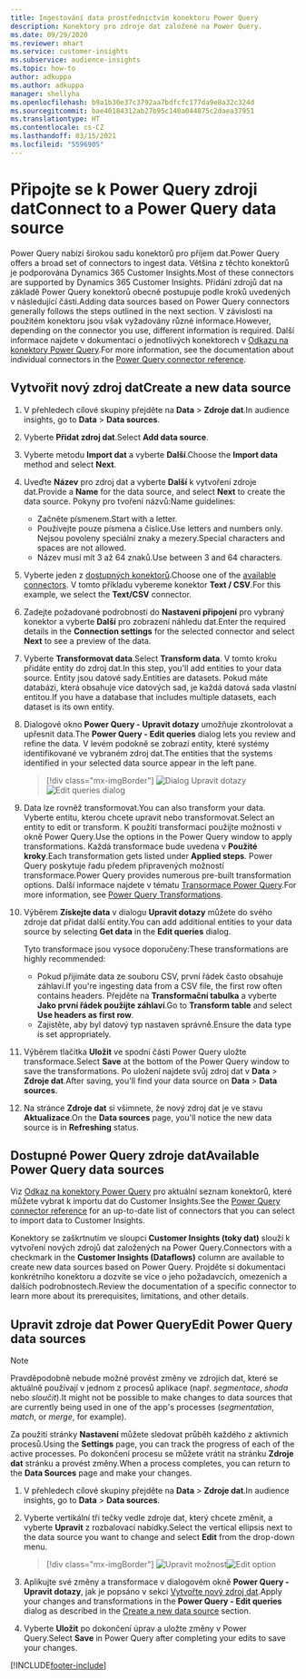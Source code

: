 ```yaml
---
title: Ingestování data prostřednictvím konektoru Power Query
description: Konektory pro zdroje dat založené na Power Query.
ms.date: 09/29/2020
ms.reviewer: mhart
ms.service: customer-insights
ms.subservice: audience-insights
ms.topic: how-to
author: adkuppa
ms.author: adkuppa
manager: shellyha
ms.openlocfilehash: b9a1b30e37c3792aa7bdfcfc177da9e8a32c324d
ms.sourcegitcommit: bae40184312ab27b95c140a044875c2daea37951
ms.translationtype: HT
ms.contentlocale: cs-CZ
ms.lasthandoff: 03/15/2021
ms.locfileid: "5596905"
---
```

# <a name="connect-to-a-power-query-data-source"></a><span data-ttu-id="ec072-103">Připojte se k Power Query zdroji dat</span><span class="sxs-lookup"><span data-stu-id="ec072-103">Connect to a Power Query data source</span></span>

<span data-ttu-id="ec072-104">Power Query nabízí širokou sadu konektorů pro příjem dat.</span><span class="sxs-lookup"><span data-stu-id="ec072-104">Power Query offers a broad set of connectors to ingest data.</span></span> <span data-ttu-id="ec072-105">Většina z těchto konektorů je podporována Dynamics 365 Customer Insights.</span><span class="sxs-lookup"><span data-stu-id="ec072-105">Most of these connectors are supported by Dynamics 365 Customer Insights.</span></span> <span data-ttu-id="ec072-106">Přidání zdrojů dat na základě Power Query konektorů obecně postupuje podle kroků uvedených v následující části.</span><span class="sxs-lookup"><span data-stu-id="ec072-106">Adding data sources based on Power Query connectors generally follows the steps outlined in the next section.</span></span> <span data-ttu-id="ec072-107">V závislosti na použitém konektoru jsou však vyžadovány různé informace.</span><span class="sxs-lookup"><span data-stu-id="ec072-107">However, depending on the connector you use, different information is required.</span></span> <span data-ttu-id="ec072-108">Další informace najdete v dokumentaci o jednotlivých konektorech v [Odkazu na konektory Power Query](/power-query/connectors/).</span><span class="sxs-lookup"><span data-stu-id="ec072-108">For more information, see the documentation about individual connectors in the [Power Query connector reference](/power-query/connectors/).</span></span>

## <a name="create-a-new-data-source"></a><span data-ttu-id="ec072-109">Vytvořit nový zdroj dat</span><span class="sxs-lookup"><span data-stu-id="ec072-109">Create a new data source</span></span>

1. <span data-ttu-id="ec072-110">V přehledech cílové skupiny přejděte na **Data** > **Zdroje dat**.</span><span class="sxs-lookup"><span data-stu-id="ec072-110">In audience insights, go to **Data** > **Data sources**.</span></span>

1. <span data-ttu-id="ec072-111">Vyberte **Přidat zdroj dat**.</span><span class="sxs-lookup"><span data-stu-id="ec072-111">Select **Add data source**.</span></span>

1. <span data-ttu-id="ec072-112">Vyberte metodu **Import dat** a vyberte **Další**.</span><span class="sxs-lookup"><span data-stu-id="ec072-112">Choose the **Import data** method and select **Next**.</span></span>

1. <span data-ttu-id="ec072-113">Uveďte **Název** pro zdroj dat a vyberte **Další** k vytvoření zdroje dat.</span><span class="sxs-lookup"><span data-stu-id="ec072-113">Provide a **Name** for the data source, and select **Next** to create the data source.</span></span> <span data-ttu-id="ec072-114">Pokyny pro tvoření názvů:</span><span class="sxs-lookup"><span data-stu-id="ec072-114">Name guidelines:</span></span> 
   - <span data-ttu-id="ec072-115">Začněte písmenem.</span><span class="sxs-lookup"><span data-stu-id="ec072-115">Start with a letter.</span></span>
   - <span data-ttu-id="ec072-116">Používejte pouze písmena a číslice.</span><span class="sxs-lookup"><span data-stu-id="ec072-116">Use letters and numbers only.</span></span> <span data-ttu-id="ec072-117">Nejsou povoleny speciální znaky a mezery.</span><span class="sxs-lookup"><span data-stu-id="ec072-117">Special characters and spaces are not allowed.</span></span>
   - <span data-ttu-id="ec072-118">Název musí mít 3 až 64 znaků.</span><span class="sxs-lookup"><span data-stu-id="ec072-118">Use between 3 and 64 characters.</span></span>

1. <span data-ttu-id="ec072-119">Vyberte jeden z [dostupných konektorů](#available-power-query-data-sources).</span><span class="sxs-lookup"><span data-stu-id="ec072-119">Choose one of the [available connectors](#available-power-query-data-sources).</span></span> <span data-ttu-id="ec072-120">V tomto příkladu vybereme konektor **Text / CSV**.</span><span class="sxs-lookup"><span data-stu-id="ec072-120">For this example, we select the **Text/CSV** connector.</span></span>

1. <span data-ttu-id="ec072-121">Zadejte požadované podrobnosti do **Nastavení připojení** pro vybraný konektor a vyberte **Další** pro zobrazení náhledu dat.</span><span class="sxs-lookup"><span data-stu-id="ec072-121">Enter the required details in the **Connection settings** for the selected connector and select **Next** to see a preview of the data.</span></span>

1. <span data-ttu-id="ec072-122">Vyberte **Transformovat data**.</span><span class="sxs-lookup"><span data-stu-id="ec072-122">Select **Transform data**.</span></span> <span data-ttu-id="ec072-123">V tomto kroku přidáte entity do zdroj dat.</span><span class="sxs-lookup"><span data-stu-id="ec072-123">In this step, you'll add entities to your data source.</span></span> <span data-ttu-id="ec072-124">Entity jsou datové sady.</span><span class="sxs-lookup"><span data-stu-id="ec072-124">Entities are datasets.</span></span> <span data-ttu-id="ec072-125">Pokud máte databázi, která obsahuje více datových sad, je každá datová sada vlastní entitou.</span><span class="sxs-lookup"><span data-stu-id="ec072-125">If you have a database that includes multiple datasets, each dataset is its own entity.</span></span>

1. <span data-ttu-id="ec072-126">Dialogové okno **Power Query - Upravit dotazy** umožňuje zkontrolovat a upřesnit data.</span><span class="sxs-lookup"><span data-stu-id="ec072-126">The **Power Query - Edit queries** dialog lets you review and refine the data.</span></span> <span data-ttu-id="ec072-127">V levém podokně se zobrazí entity, které systémy identifikované ve vybraném zdroj dat.</span><span class="sxs-lookup"><span data-stu-id="ec072-127">The entities that the systems identified in your selected data source appear in the left pane.</span></span>

   > [!div class="mx-imgBorder"]
   > <span data-ttu-id="ec072-128">![Dialog Upravit dotazy](media/data-manager-configure-edit-queries.png "Dialog Upravit dotazy")</span><span class="sxs-lookup"><span data-stu-id="ec072-128">![Edit queries dialog](media/data-manager-configure-edit-queries.png "Edit queries dialog")</span></span>

1. <span data-ttu-id="ec072-129">Data lze rovněž transformovat.</span><span class="sxs-lookup"><span data-stu-id="ec072-129">You can also transform your data.</span></span> <span data-ttu-id="ec072-130">Vyberte entitu, kterou chcete upravit nebo transformovat.</span><span class="sxs-lookup"><span data-stu-id="ec072-130">Select an entity to edit or transform.</span></span> <span data-ttu-id="ec072-131">K použití transformací použijte možnosti v okně Power Query.</span><span class="sxs-lookup"><span data-stu-id="ec072-131">Use the options in the Power Query window to apply transformations.</span></span> <span data-ttu-id="ec072-132">Každá transformace bude uvedena v **Použité kroky**.</span><span class="sxs-lookup"><span data-stu-id="ec072-132">Each transformation gets listed under **Applied steps**.</span></span> <span data-ttu-id="ec072-133">Power Query poskytuje řadu předem připravených možností transformace.</span><span class="sxs-lookup"><span data-stu-id="ec072-133">Power Query provides numerous pre-built transformation options.</span></span> <span data-ttu-id="ec072-134">Další informace najdete v tématu [Transormace Power Query](/power-query/power-query-what-is-power-query#transformations).</span><span class="sxs-lookup"><span data-stu-id="ec072-134">For more information, see [Power Query Transformations](/power-query/power-query-what-is-power-query#transformations).</span></span>

1. <span data-ttu-id="ec072-135">Výběrem **Získejte data** v dialogu **Upravit dotazy** můžete do svého zdroje dat přidat další entity.</span><span class="sxs-lookup"><span data-stu-id="ec072-135">You can add additional entities to your data source by selecting **Get data** in the **Edit queries** dialog.</span></span>

   <span data-ttu-id="ec072-136">Tyto transformace jsou vysoce doporučeny:</span><span class="sxs-lookup"><span data-stu-id="ec072-136">These transformations are highly recommended:</span></span>

   - <span data-ttu-id="ec072-137">Pokud přijímáte data ze souboru CSV, první řádek často obsahuje záhlaví.</span><span class="sxs-lookup"><span data-stu-id="ec072-137">If you're ingesting data from a CSV file, the first row often contains headers.</span></span> <span data-ttu-id="ec072-138">Přejděte na **Transformační tabulka** a vyberte **Jako první řádek použijte záhlaví**.</span><span class="sxs-lookup"><span data-stu-id="ec072-138">Go to **Transform table** and select **Use headers as first row**.</span></span>
   - <span data-ttu-id="ec072-139">Zajistěte, aby byl datový typ nastaven správně.</span><span class="sxs-lookup"><span data-stu-id="ec072-139">Ensure the data type is set appropriately.</span></span>

1. <span data-ttu-id="ec072-140">Výběrem tlačítka **Uložit** ve spodní části Power Query uložte transformace.</span><span class="sxs-lookup"><span data-stu-id="ec072-140">Select **Save** at the bottom of the Power Query window to save the transformations.</span></span> <span data-ttu-id="ec072-141">Po uložení najdete svůj zdroj dat v **Data** > **Zdroje dat**.</span><span class="sxs-lookup"><span data-stu-id="ec072-141">After saving, you'll find your data source on **Data** > **Data sources**.</span></span>

1. <span data-ttu-id="ec072-142">Na stránce **Zdroje dat** si všimnete, že nový zdroj dat je ve stavu **Aktualizace**.</span><span class="sxs-lookup"><span data-stu-id="ec072-142">On the **Data sources** page, you'll notice the new data source is in **Refreshing** status.</span></span>

## <a name="available-power-query-data-sources"></a><span data-ttu-id="ec072-143">Dostupné Power Query zdroje dat</span><span class="sxs-lookup"><span data-stu-id="ec072-143">Available Power Query data sources</span></span>

<span data-ttu-id="ec072-144">Viz [Odkaz na konektory Power Query](/power-query/connectors/) pro aktuální seznam konektorů, které můžete vybrat k importu dat do Customer Insights.</span><span class="sxs-lookup"><span data-stu-id="ec072-144">See the [Power Query connector reference](/power-query/connectors/) for an up-to-date list of connectors that you can select to import data to Customer Insights.</span></span> 

<span data-ttu-id="ec072-145">Konektory se zaškrtnutím ve sloupci **Customer Insights (toky dat)** slouží k vytvoření nových zdrojů dat založených na Power Query.</span><span class="sxs-lookup"><span data-stu-id="ec072-145">Connectors with a checkmark in the **Customer Insights (Dataflows)** column are available to create new data sources based on Power Query.</span></span> <span data-ttu-id="ec072-146">Projděte si dokumentaci konkrétního konektoru a dozvíte se více o jeho požadavcích, omezeních a dalších podrobnostech.</span><span class="sxs-lookup"><span data-stu-id="ec072-146">Review the documentation of a specific connector to learn more about its prerequisites, limitations, and other details.</span></span>

## <a name="edit-power-query-data-sources"></a><span data-ttu-id="ec072-147">Upravit zdroje dat Power Query</span><span class="sxs-lookup"><span data-stu-id="ec072-147">Edit Power Query data sources</span></span>

> [!NOTE]
> <span data-ttu-id="ec072-148">Pravděpodobně nebude možné provést změny ve zdrojích dat, které se aktuálně používají v jednom z procesů aplikace (např. *segmentace*, *shoda* nebo *sloučit*).</span><span class="sxs-lookup"><span data-stu-id="ec072-148">It might not be possible to make changes to data sources that are currently being used in one of the app's processes (*segmentation*, *match*, or *merge*, for example).</span></span> 
>
> <span data-ttu-id="ec072-149">Za použití stránky **Nastavení** můžete sledovat průběh každého z aktivních procesů.</span><span class="sxs-lookup"><span data-stu-id="ec072-149">Using the **Settings** page, you can track the progress of each of the active processes.</span></span> <span data-ttu-id="ec072-150">Po dokončení procesu se můžete vrátit na stránku **Zdroje dat** stránku a provést změny.</span><span class="sxs-lookup"><span data-stu-id="ec072-150">When a process completes, you can return to the **Data Sources** page and make your changes.</span></span>

1. <span data-ttu-id="ec072-151">V přehledech cílové skupiny přejděte na **Data** > **Zdroje dat**.</span><span class="sxs-lookup"><span data-stu-id="ec072-151">In audience insights, go to **Data** > **Data sources**.</span></span>

2. <span data-ttu-id="ec072-152">Vyberte vertikální tři tečky vedle zdroje dat, který chcete změnit, a vyberte **Upravit** z rozbalovací nabídky.</span><span class="sxs-lookup"><span data-stu-id="ec072-152">Select the vertical ellipsis next to the data source you want to change and select **Edit** from the drop-down menu.</span></span>

   > [!div class="mx-imgBorder"]
   > <span data-ttu-id="ec072-153">![Upravit možnost](media/edit-option-data-sources.png "Upravit možnost")</span><span class="sxs-lookup"><span data-stu-id="ec072-153">![Edit option](media/edit-option-data-sources.png "Edit option")</span></span>

3. <span data-ttu-id="ec072-154">Aplikujte své změny a transformace v dialogovém okně **Power Query - Upravit dotazy**, jak je popsáno v sekci [Vytvořte nový zdroj dat](#create-a-new-data-source).</span><span class="sxs-lookup"><span data-stu-id="ec072-154">Apply your changes and transformations in the **Power Query - Edit queries** dialog as described in the [Create a new data source](#create-a-new-data-source) section.</span></span>

4. <span data-ttu-id="ec072-155">Vyberte **Uložit** po dokončení úprav a uložte změny v Power Query.</span><span class="sxs-lookup"><span data-stu-id="ec072-155">Select **Save** in Power Query after completing your edits to save your changes.</span></span>


[!INCLUDE[footer-include](../includes/footer-banner.md)]